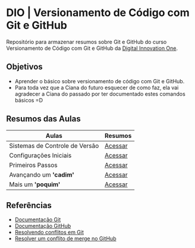 # DIO | Versionamento de Código com Git e GitHub

Repositório para armazenar resumos sobre Git e GitHub do curso Versionamento de Código com Git e GitHub da [Digital Innovation One](https://www.dio.me/).

## Objetivos

- Aprender o básico sobre versionamento de código com Git e GitHub.
- Para toda vez que a Ciana do futuro esquecer de como faz, ela vai agradecer a Ciana do passado por ter documentado estes comandos básicos =D

## Resumos das Aulas

| Aulas                          | Resumos                                |
| ------------------------------ | -------------------------------------- |
| Sistemas de Controle de Versão | [Acessar](https://github.com/cglima/git-github/blob/main/resumos/sistemas-controle-versao.md) |
| Configurações Iniciais         | [Acessar](https://github.com/cglima/git-github/blob/main/resumos/configuracoes-iniciais.md)   |
| Primeiros Passos               | [Acessar](https://github.com/cglima/git-github/blob/main/resumos/primeiros-passos.md)         |
| Avançando um **'cadim'**       | [Acessar](https://github.com/cglima/git-github/blob/main/resumos/avancando-um-cadim.md)       |
| Mais um **'poquim'**           | [Acessar](https://github.com/cglima/git-github/blob/main/resumos/mais-um-poquim.md)              |

## Referências

- [Documentação Git](https://git-scm.com/doc)
- [Documentação GitHub](https://docs.github.com/)
- [Resolvendo conflitos em Git](https://jtemporal.com/resolvendo-conflitos/)
- [Resolver um conflito de merge no GitHub](https://docs.github.com/pt/pull-requests/collaborating-with-pull-requests/addressing-merge-conflicts/resolving-a-merge-conflict-on-github)
